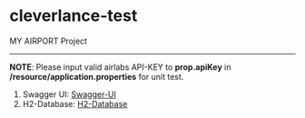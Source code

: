 # cleverlance-test
MY AIRPORT Project

***
**NOTE**: Please input valid airlabs API-KEY to **prop.apiKey** in **/resource/application.properties** for unit test.

1. Swagger UI: [Swagger-UI](http://localhost:8080/swagger-ui.html)
2. H2-Database: [H2-Database](http://localhost:8080/h2-console)
